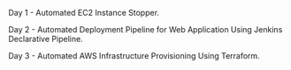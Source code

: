 Day 1 - Automated EC2 Instance Stopper.

Day 2 - Automated Deployment Pipeline for Web Application Using Jenkins Declarative Pipeline.

Day 3 - Automated AWS Infrastructure Provisioning Using Terraform.